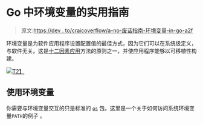 # Go 中环境变量的实用指南

> 原文:[https://dev . to/craicoverflow/a-no-废话指南-环境变量-in-go-a2f](https://dev.to/craicoverflow/a-no-nonsense-guide-to-environment-variables-in-go-a2f)

环境变量是为软件应用程序设置配置值的最佳方式，因为它们可以在系统级定义，与软件无关。这是[十二因素应用](https://12factor.net/config)方法的原则之一，并使应用程序能够以可移植性构建。

[![](../Images/79e6db07034063dfecf97b71febb5b49.png)T2】](https://res.cloudinary.com/practicaldev/image/fetch/s--V9p2sA_2--/c_limit%2Cf_auto%2Cfl_progressive%2Cq_auto%2Cw_880/https://i.imgur.com/1eNgrht.jpg)

## [](#using-environment-variables)使用环境变量

你需要与环境变量交互的只是标准的 [`os`](https://golang.org/pkg/os/) 包。这里是一个关于如何访问系统环境变量`PATH`的例子
。